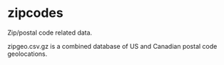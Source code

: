 # zipcodes
Zip/postal code related data.

zipgeo.csv.gz is a combined database of US and Canadian postal code
geolocations.
